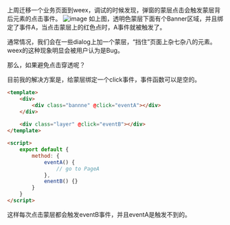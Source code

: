 上周迁移一个业务页面到weex，调试的时候发现，弹窗的蒙层点击会触发蒙层背后元素的点击事件。
![image](http://h0.hucdn.com/open/201805/c7232d5412c60cae_618x790.png)
如上图，透明色蒙层下面有个Banner区域，并且绑定了事件A，当点击蒙层上的红色点时，A事件就被触发了。

通常情况，我们会在一些dialog上加一个蒙层，“挡住”页面上杂七杂八的元素。weex的这种现象明显会被用户认为是Bug。

那么，如果避免点击穿透呢？

目前我的解决方案是，给蒙层绑定一个click事件，事件函数可以是空的。

```html
<template>
    <div>
        <div class="bannne" @click="eventA"></div>
    </div>
    
    <div class="layer" @click="eventB"></div>
</template>

<script>
    export default {
        method: {
            eventA() {
                // go to PageA
            },
            enentB() {}
        } 
    }
</script>
```
这样每次点击蒙层都会触发eventB事件，并且eventA是触发不到的。
